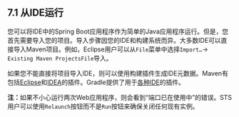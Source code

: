 <h2>7.1 从IDE运行</h2>

您可以将IDE中的Spring Boot应用程序作为简单的Java应用程序运行。但是，您首先需要导入您的项目。导入步骤因您的IDE和构建系统而异。大多数IDE可以直接导入Maven项目。例如，Eclipse用户可以从```File```菜单中选择```Import…​``` → ```Existing Maven ProjectsFile```导入。

如果您不能直接将项目导入IDE，则可以使用构建插件生成IDE元数据。Maven有包括[Eclipse](https://maven.apache.org/plugins/maven-eclipse-plugin/)和[IDEA](https://maven.apache.org/plugins/maven-idea-plugin/)的插件。Gradle提供了用于[各种IDE](https://docs.gradle.org/current/userguide/userguide.html)的插件。

<b>注：</b>如果不小心运行两次Web应用程序，则会看到“端口已在使用中”的错误。STS用户可以使用```Relaunch```按钮而不是```Run```按钮来确保关闭任何现有实例。


